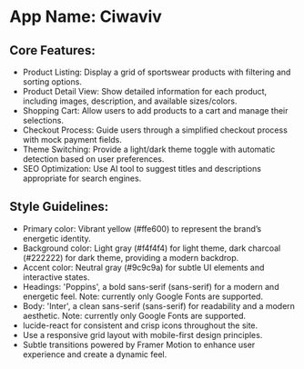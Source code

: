 # **App Name**: Ciwaviv

## Core Features:

- Product Listing: Display a grid of sportswear products with filtering and sorting options.
- Product Detail View: Show detailed information for each product, including images, description, and available sizes/colors.
- Shopping Cart: Allow users to add products to a cart and manage their selections.
- Checkout Process: Guide users through a simplified checkout process with mock payment fields.
- Theme Switching: Provide a light/dark theme toggle with automatic detection based on user preferences.
- SEO Optimization: Use AI tool to suggest titles and descriptions appropriate for search engines.

## Style Guidelines:

- Primary color: Vibrant yellow (#ffe600) to represent the brand’s energetic identity.
- Background color: Light gray (#f4f4f4) for light theme, dark charcoal (#222222) for dark theme, providing a modern backdrop.
- Accent color: Neutral gray (#9c9c9a) for subtle UI elements and interactive states.
- Headings: 'Poppins', a bold sans-serif (sans-serif) for a modern and energetic feel. Note: currently only Google Fonts are supported.
- Body: 'Inter', a clean sans-serif (sans-serif) for readability and a modern aesthetic. Note: currently only Google Fonts are supported.
- lucide-react for consistent and crisp icons throughout the site.
- Use a responsive grid layout with mobile-first design principles.
- Subtle transitions powered by Framer Motion to enhance user experience and create a dynamic feel.